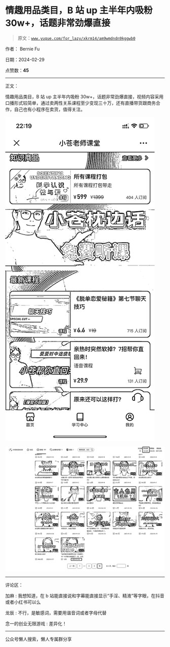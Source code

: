 # 情趣用品类目，B 站 up 主半年内吸粉 30w+，话题非常劲爆直接

> 原文：[`www.yuque.com/for_lazy/xkrm14/am9wmdndn9kggwb0`](https://www.yuque.com/for_lazy/xkrm14/am9wmdndn9kggwb0)

作者： Bernie Fu

日期：2024-02-29

点赞数：**45**

* * *

正文：

情趣用品类目，B 站 up 主半年内吸粉 30w+，话题非常劲爆直接，视频内容采用口播形式较简单，通过卖两性关系课程至少变现三十万，还有直播带货跟商务合作，自己也有小程序在卖货，值得关注。

![](img/aeccdd753458f30a71feb651ec198144.png)

![](img/42e505168e14560515a5157d0961e60c.png)

* * *

评论区：

加麻 : 我想知道，在 b 站能直接说和字幕能直接显示“手淫、精液”等字眼，在抖音或者小红书可以么

龙辰 : 不行，是敏感词，需要用谐音词或者字母代替

念一的创业无限游戏 : 差异化！

* * *

公众号懒人搜索，懒人专属群分享